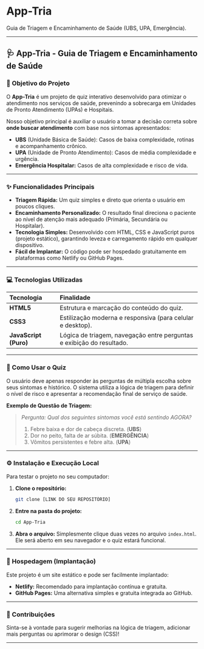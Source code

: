 # App-Tria
Guia de Triagem e Encaminhamento de Saúde (UBS, UPA, Emergência).

-----

## 🩺 App-Tria - Guia de Triagem e Encaminhamento de Saúde

### 🎯 Objetivo do Projeto

O **App-Tria** é um projeto de quiz interativo desenvolvido para otimizar o atendimento nos serviços de saúde, prevenindo a sobrecarga em Unidades de Pronto Atendimento (UPAs) e Hospitais.

Nosso objetivo principal é auxiliar o usuário a tomar a decisão correta sobre **onde buscar atendimento** com base nos sintomas apresentados:

  * **UBS** (Unidade Básica de Saúde): Casos de baixa complexidade, rotinas e acompanhamento crônico.
  * **UPA** (Unidade de Pronto Atendimento): Casos de média complexidade e urgência.
  * **Emergência Hospitalar:** Casos de alta complexidade e risco de vida.

-----

### ✨ Funcionalidades Principais

  * **Triagem Rápida:** Um quiz simples e direto que orienta o usuário em poucos cliques.
  * **Encaminhamento Personalizado:** O resultado final direciona o paciente ao nível de atenção mais adequado (Primária, Secundária ou Hospitalar).
  * **Tecnologia Simples:** Desenvolvido com HTML, CSS e JavaScript puros (projeto estático), garantindo leveza e carregamento rápido em qualquer dispositivo.
  * **Fácil de Implantar:** O código pode ser hospedado gratuitamente em plataformas como Netlify ou GitHub Pages.

-----

### 💻 Tecnologias Utilizadas

| Tecnologia | Finalidade |
| :--- | :--- |
| **HTML5** | Estrutura e marcação do conteúdo do quiz. |
| **CSS3** | Estilização moderna e responsiva (para celular e desktop). |
| **JavaScript (Puro)** | Lógica de triagem, navegação entre perguntas e exibição do resultado. |

-----

### 🚀 Como Usar o Quiz

O usuário deve apenas responder às perguntas de múltipla escolha sobre seus sintomas e histórico. O sistema utiliza a lógica de triagem para definir o nível de risco e apresentar a recomendação final de serviço de saúde.

**Exemplo de Questão de Triagem:**

> *Pergunta: Qual dos seguintes sintomas você está sentindo AGORA?*
>
> 1.  Febre baixa e dor de cabeça discreta. (**UBS**)
> 2.  Dor no peito, falta de ar súbita. (**EMERGÊNCIA**)
> 3.  Vômitos persistentes e febre alta. (**UPA**)

-----

### ⚙️ Instalação e Execução Local

Para testar o projeto no seu computador:

1.  **Clone o repositório:**
    ```bash
    git clone [LINK DO SEU REPOSITÓRIO]
    ```
2.  **Entre na pasta do projeto:**
    ```bash
    cd App-Tria
    ```
3.  **Abra o arquivo:**
    Simplesmente clique duas vezes no arquivo `index.html`. Ele será aberto em seu navegador e o quiz estará funcional.

-----

### 🔗 Hospedagem (Implantação)

Este projeto é um site estático e pode ser facilmente implantado:

  * **Netlify:** Recomendado para implantação contínua e gratuita.
  * **GitHub Pages:** Uma alternativa simples e gratuita integrada ao GitHub.

-----

### 🤝 Contribuições

Sinta-se à vontade para sugerir melhorias na lógica de triagem, adicionar mais perguntas ou aprimorar o design (CSS)\!

-----
